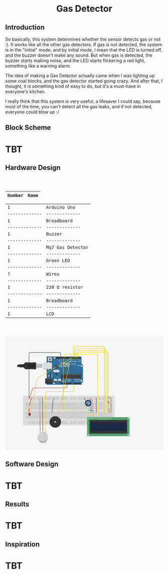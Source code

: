 <h1 align = "center" > Gas Detector </h1>

<p>
<h2>Introduction</h2>
So basically, this system determines whether the sensor detects gas or not :).
It works like all the other gas detectors. If gas is not detected, the system is in the "initial" mode, and by initial mode, I mean that the LED is turned off, and the buzzer doesn't make any sound.
But when gas is detected, the buzzer starts making noise, and the LED starts flickering a red light, something like a warning alarm.

<p> </p> 
The idea of making a Gas Detector actually came when I was lighting up some coal blocks, and the gas detector started going crazy. And after that, I thought, it is something kind of easy to do, but it's a must-have in everyone's kitchen. 

<p> </p> 
I really think that this system is very useful, a lifesaver I could say, because most of the time, you can't detect all the gas leaks, and if not detected, everyone could blow up :/
</p>


<p>
<h2>Block Scheme</h2>
  <h1>TBT</h1>
</p>


<p>
<h2>Hardware Design</h2>
<pre>

  | Number  | Name |
| ------------- | ------------- |
| 1  | Arduino Uno  |
| ------------- | ------------- |
| 1  | Breadboard  |
| ------------- | ------------- |
| 1  | Buzzer |
| ------------- | ------------- |
| 1  | Mq7 Gas Detector  |
| ------------- | ------------- |
| 1  | Green LED  |
| ------------- | ------------- |
| ?  | Wires  |
| ------------- | ------------- |
| 1  | 220 Ω resistor  |
| ------------- | ------------- |
| 1  | Breadboard  |
| ------------- | ------------- |
| 1  | LCD  |

</pre> 

![alt text](https://github.com/slowdrop112/Robotics/blob/main/Photos/scheme.png)

</p>


<p>
<h2>Software Design</h2>
  <h1>TBT</h1>
</p>



<p>
<h2>Results</h2>
  <h1>TBT</h1>
</p>


<p>
<h2>Inspiration</h2>
  <h1>TBT</h1>
</p>



